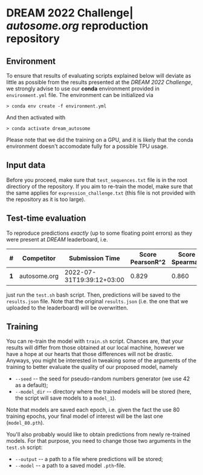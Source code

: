 # DREAM 2022 Challenge| *autosome.org* reproduction repository

## Environment
To ensure that results of evaluating scripts explained below will deviate as little as possible from the results presented at the *DREAM 2022 Challenge*, we strongly advise to use our **conda** environment provided in `environment.yml` file. The environment can be initialized via
```
> conda env create -f environment.yml
```
And then activated with 
```
> conda activate dream_autosome
```
Please note that we did the training on a GPU, and it is likely that the conda environment doesn't accomodate fully for a possible TPU usage.

## Input data

Before you proceed, make sure that `test_sequences.txt` file is in the root directiory of the repository. If you aim to re-train the model, make sure that the same applies for `expression_challenge.txt` (this file is not provided with the repository as it is too large).

## Test-time evaluation
To reproduce predictions *exactly* (up to some floating point errors) as they were present at *DREAM* leaderboard, i.e.

|#|Competitor|Submission Time|Score PearsonR^2|Score Spearman|PearsonR^2|Spearman|
|-|----------|---------------|----------------|--------------|----------|--------|
|**1**|autosome.org|2022-07-31T19:39:12+03:00|0.829|0.860|0.952|0.979|

just run the `test.sh` bash script. Then, predictions will be saved to the `results.json` file. Note that the original `results.json` (i.e. the one that we uploaded to the leaderboard) will be overwritten.

## Training

You can re-train the model with `train.sh` script. Chances are, that your results will differ from those obtained at our local machine, however we have a hope at our hearts that those differences will not be drastic. Anyways, you might be interested in tweaking some of the arguments of the training to better evaluate the quality of our proposed model, namely
- `--seed` -- the seed for pseudo-random numbers generator (we use 42 as a default);
- `--model_dir` -- directory where the trained models will be stored (here, the script will save models to a `model_1`).

Note that models are saved each epoch, i.e. given the fact the use 80 training epochs, your final model of interest will be the last one (`model_80.pth`).

You'll also probably would like to obtain predictions from newly re-trained models. For that purpose, you need to change those two arguments in the `test.sh` script:
- `--output` -- a path to a file where predictions will be stored;
- `--model` -- a path to a saved model `.pth`-file.
